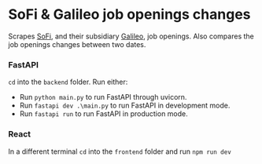 # SoFi & Galileo job openings changes

Scrapes [SoFi](https://www.sofi.com/careers/), and their subsidiary [Galileo](https://www.galileo-ft.com/careers/), job openings. 
Also compares the job openings changes between two dates. 

### FastAPI

`cd` into the `backend` folder.
Run either:
* Run `python main.py` to run FastAPI through uvicorn.
* Run `fastapi dev .\main.py` to run FastAPI in development mode.
* Run `fastapi run` to run FastAPI in production mode.

### React

In a different terminal `cd` into the `frontend` folder and run `npm run dev`


